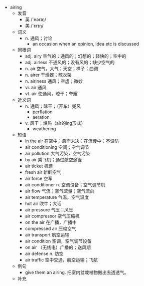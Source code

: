 - airing
  - 发音
    - 英 /'eərɪŋ/
    - 美 /'ɛrɪŋ/
  - 词义
    - n. 通风；讨论
      - an occasion when an opinion, idea etc is discussed
  - 同根词
    - adj. airy 空气的；通风的；幻想的；轻快的；空中的
    - adj. airless 不通风的；没有风的；缺少空气的
    - n. air 空气，大气；天空；样子；曲调
    - n. airer 干燥器；晾衣架
    - n. airiness 通风；空虚；微妙
    - vi. air 通风
    - vt. air 使通风，晾干；夸耀
  - 近义词
    - n. 通风；晾干；（开车）兜风
      - perflation
      - aeration
    - v. 风干；烘热（air的ing形式）
      - weathering
  - 短语
    - in the air 在空中；悬而未决；在流传中；不设防
    - air conditioning 空调；空气调节
    - air pollution 大气污染，空气污染
    - by air 乘飞机；通过航空途径
    - air ticket 机票
    - fresh air 新鲜空气
    - air force 空军
    - air conditioner n. 空调设备；空气调节机
    - air flow 气流；空气流量；空气流向
    - air temperature 气温，空气温度
    - hot air 吹牛；大话
    - air pressure 气压；风压
    - air compressor 空气压缩机
    - on the air 在广播，广播中
    - compressed air 压缩空气
    - air transport 航空运输
    - air condition 空调，空气调节设备
    - on air （无线电）广播的；送风期
    - air defense n. 防空
    - air traffic 空中交通，航空运输；飞航
  - 例句
    - give them an airing. 把室内盆栽植物搬出去透透气。
  - 补充